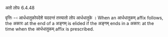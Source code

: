 

 अतो लोपः 6.4.48 


वृत्तिः --ः आर्धधातुकोपदेशे यददन्‍तं तस्‍यातो लोप आर्धधातुके । When an आर्धधातुकम् affix follows, the अकारः at the end of a अङ्गम् is elided if the अङ्गम् ends in a अकार: at the time when the आर्धधातुकम् affix is prescribed. 



